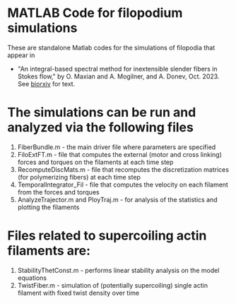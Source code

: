 # MATLAB Code for filopodium simulations
These are standalone Matlab codes for the simulations of filopodia that appear in
* "An integral-based spectral method for inextensible slender fibers in
Stokes flow," by O. Maxian and A. Mogilner, and A. Donev, Oct. 2023.
See [biorxiv](https://www.biorxiv.org/content/10.1101/2023.07.24.550422v1) for text.

# The simulations can be run and analyzed via the following files
1) FiberBundle.m - the main driver file where parameters are specified
2) FiloExtFT.m - file that computes the external (motor and cross linking) forces and torques on the filaments at each time step
3) RecomputeDiscMats.m - file that recomputes the discretization matrices (for polymerizing fibers) at each time step
4) TemporalIntegrator_Fil - file that computes the velocity on each filament from the forces and torques
5) AnalyzeTrajector.m and PloyTraj.m - for analysis of the statistics and plotting the filaments

# Files related to supercoiling actin filaments are:
1) StabilityThetConst.m - performs linear stability analysis on the model equations
2) TwistFiber.m - simulation of (potentially supercoiling) single actin filament with fixed twist density over time

